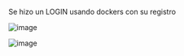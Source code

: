 Se hizo un LOGIN  usando dockers con su registro

![image](https://github.com/user-attachments/assets/ef7459c0-f779-46db-9b22-43311b190dc9)

![image](https://github.com/user-attachments/assets/e076a9ce-9551-4720-9bb9-12b588b90e03)
